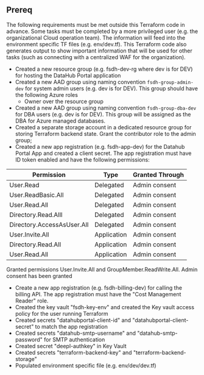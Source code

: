
## Prereq
The following requirements must be met outside this Terraform code in advance. Some tasks must be completed by a more privileged user (e.g. the organizational Cloud operation team). The information will feed into the environment specific TF files (e.g. env/dev.tf). This Terraform code also generates output to show important information that will be used for other tasks (such as connecting with a centralized WAF for the organization).

- Created a new resource group (e.g. fsdh-dev-rg where dev is for DEV) for hosting the DataHub Portal application
- Created a new AAD group using naming convention `fsdh-group-admin-dev` for system admin users (e.g. dev is for DEV). This group should have the following Azure roles
   - Owner over the resource group
- Created a new AAD group using naming convention `fsdh-group-dba-dev` for DBA users (e.g. dev is for DEV). This group will be assigned as the DBA for Azure managed databases.
- Created a separate storage account in a dedicated resource group for storing Terraform backend state. Grant the contributor role to the admin group;
- Created a new app registration (e.g. fsdh-app-dev) for the Datahub Portal App and created a client secret. The app registration must have ID token enabled and have the following permissions:

|Permission | Type | Granted Through|
|--|--|--|
|User.Read | Delegated | Admin consent|
| User.ReadBasic.All |Delegated| Admin consent|
|User.Read.All|Delegated| Admin consent|
|Directory.Read.Alll|Delegated| Admin consent|
|Directory.AccessAsUser.All|Delegated| Admin consent|
|User.Invite.All|Application| Admin consent|
|Directory.Read.All|Application| Admin consent|
|User.Read.All|Application| Admin consent|

   Granted permissions User.Invite.All and GroupMember.ReadWrite.All. Admin consent has been granted

- Create a new app registration (e.g. fsdh-billing-dev) for calling the billing API. The app registration must have the "Cost Management Reader" role.
- Created the key vault "fsdh-key-env" and created the Key vault access policy for the user running Terraform
- Created secrets "datahubportal-client-id" and "datahubportal-client-secret" to match the app registration
- Created secrets "datahub-smtp-username" and "datahub-smtp-password" for SMTP authentication
- Created secret "deepl-authkey" in Key Vault 
- Created secrets "terraform-backend-key" and "terraform-backend-storage"
- Populated environment specific file (e.g. env/dev/dev.tf)